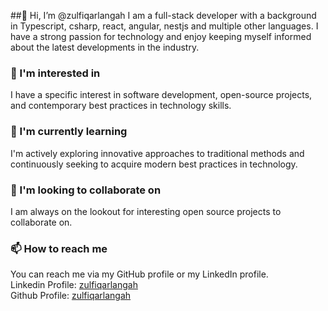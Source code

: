 ##👋 Hi, I’m @zulfiqarlangah
I am a full-stack developer with a background in Typescript, csharp, react, angular, nestjs and multiple other languages. I have a strong passion for technology and enjoy keeping myself informed about the latest developments in the industry.

### 👀 I'm interested in
I have a specific interest in software development, open-source projects, and contemporary best practices in technology skills.

### 🌱 I'm currently learning
I'm actively exploring innovative approaches to traditional methods and continuously seeking to acquire modern best practices in technology.

### 💞️ I'm looking to collaborate on
I am always on the lookout for interesting open source projects to collaborate on.

### 📫 How to reach me
You can reach me via my GitHub profile or my LinkedIn profile. <br />
Linkedin Profile: [zulfiqarlangah](https://linkedin.com/in/zulfiqarlangah) <br />
Github Profile: [zulfiqarlangah](https://github.com/zulfiqarlangah) <br />
